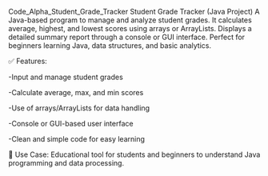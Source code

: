 Code_Alpha_Student_Grade_Tracker
Student Grade Tracker (Java Project) A Java-based program to manage and analyze student grades. It calculates average, highest, and lowest scores using arrays or ArrayLists. Displays a detailed summary report through a console or GUI interface. Perfect for beginners learning Java, data structures, and basic analytics.

✅ Features:

-Input and manage student grades

-Calculate average, max, and min scores

-Use of arrays/ArrayLists for data handling

-Console or GUI-based user interface

-Clean and simple code for easy learning

🔗 Use Case: Educational tool for students and beginners to understand Java programming and data processing.
